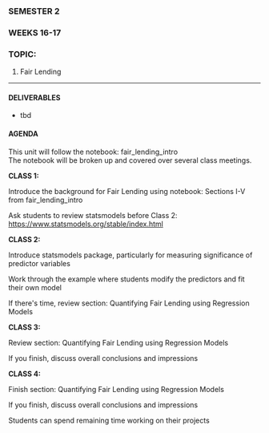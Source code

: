 ### SEMESTER 2
### WEEKS 16-17
### TOPIC: 
   1) Fair Lending
   
---  

#### DELIVERABLES
- tbd

#### AGENDA

This unit will follow the notebook: fair_lending_intro  
The notebook will be broken up and covered over several class meetings.


**CLASS 1:**  

Introduce the background for Fair Lending using notebook: Sections I-V from fair_lending_intro

Ask students to review statsmodels before Class 2: https://www.statsmodels.org/stable/index.html


**CLASS 2:**  

Introduce statsmodels package, particularly for measuring significance of predictor variables

Work through the example where students modify the predictors and fit their own model

If there's time, review section: Quantifying Fair Lending using Regression Models


**CLASS 3:**  

Review section: Quantifying Fair Lending using Regression Models

If you finish, discuss overall conclusions and impressions


**CLASS 4:**  

Finish section: Quantifying Fair Lending using Regression Models

If you finish, discuss overall conclusions and impressions

Students can spend remaining time working on their projects